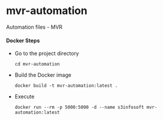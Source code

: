 # mvr-automation
Automation files - MVR

#### Docker Steps
- Go to the project directory
  ```
  cd mvr-automation
  ```
- Build the Docker image
  ```
  docker build -t mvr-automation:latest .
  ```
- Execute
  ```
  docker run --rm -p 5000:5000 -d --name s3infosoft mvr-automation:latest
  ```

